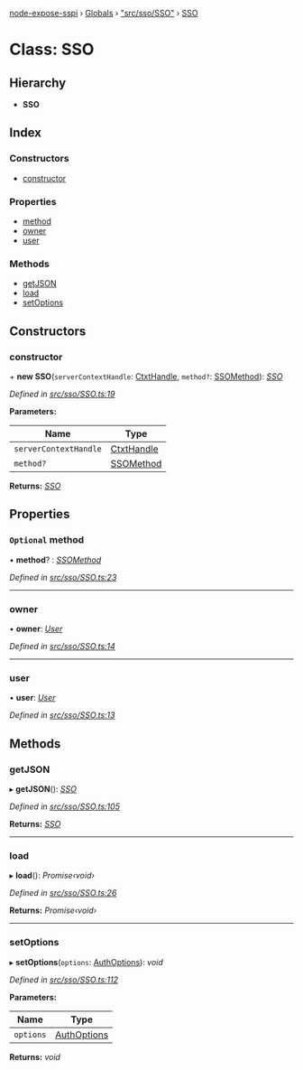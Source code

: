 [node-expose-sspi](../README.md) › [Globals](../globals.md) › ["src/sso/SSO"](../modules/_src_sso_sso_.md) › [SSO](_src_sso_sso_.sso.md)

# Class: SSO

## Hierarchy

* **SSO**

## Index

### Constructors

* [constructor](_src_sso_sso_.sso.md#constructor)

### Properties

* [method](_src_sso_sso_.sso.md#optional-method)
* [owner](_src_sso_sso_.sso.md#owner)
* [user](_src_sso_sso_.sso.md#user)

### Methods

* [getJSON](_src_sso_sso_.sso.md#getjson)
* [load](_src_sso_sso_.sso.md#load)
* [setOptions](_src_sso_sso_.sso.md#setoptions)

## Constructors

###  constructor

\+ **new SSO**(`serverContextHandle`: [CtxtHandle](../interfaces/_lib_sspi_d_.ctxthandle.md), `method?`: [SSOMethod](../modules/_src_sso_sso_.md#ssomethod)): *[SSO](_src_sso_sso_.sso.md)*

*Defined in [src/sso/SSO.ts:19](https://github.com/jlguenego/node-expose-sspi/blob/f44ba74/src/sso/SSO.ts#L19)*

**Parameters:**

Name | Type |
------ | ------ |
`serverContextHandle` | [CtxtHandle](../interfaces/_lib_sspi_d_.ctxthandle.md) |
`method?` | [SSOMethod](../modules/_src_sso_sso_.md#ssomethod) |

**Returns:** *[SSO](_src_sso_sso_.sso.md)*

## Properties

### `Optional` method

• **method**? : *[SSOMethod](../modules/_src_sso_sso_.md#ssomethod)*

*Defined in [src/sso/SSO.ts:23](https://github.com/jlguenego/node-expose-sspi/blob/f44ba74/src/sso/SSO.ts#L23)*

___

###  owner

• **owner**: *[User](../interfaces/_src_sso_interfaces_.user.md)*

*Defined in [src/sso/SSO.ts:14](https://github.com/jlguenego/node-expose-sspi/blob/f44ba74/src/sso/SSO.ts#L14)*

___

###  user

• **user**: *[User](../interfaces/_src_sso_interfaces_.user.md)*

*Defined in [src/sso/SSO.ts:13](https://github.com/jlguenego/node-expose-sspi/blob/f44ba74/src/sso/SSO.ts#L13)*

## Methods

###  getJSON

▸ **getJSON**(): *[SSO](_src_sso_sso_.sso.md)*

*Defined in [src/sso/SSO.ts:105](https://github.com/jlguenego/node-expose-sspi/blob/f44ba74/src/sso/SSO.ts#L105)*

**Returns:** *[SSO](_src_sso_sso_.sso.md)*

___

###  load

▸ **load**(): *Promise‹void›*

*Defined in [src/sso/SSO.ts:26](https://github.com/jlguenego/node-expose-sspi/blob/f44ba74/src/sso/SSO.ts#L26)*

**Returns:** *Promise‹void›*

___

###  setOptions

▸ **setOptions**(`options`: [AuthOptions](../interfaces/_src_sso_interfaces_.authoptions.md)): *void*

*Defined in [src/sso/SSO.ts:112](https://github.com/jlguenego/node-expose-sspi/blob/f44ba74/src/sso/SSO.ts#L112)*

**Parameters:**

Name | Type |
------ | ------ |
`options` | [AuthOptions](../interfaces/_src_sso_interfaces_.authoptions.md) |

**Returns:** *void*
